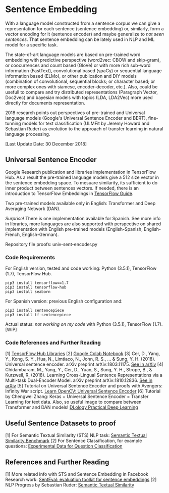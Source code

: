 
# Sentence Embedding

With a language model constructed from a sentence corpus we can give a representation for each sentence (sentence embedding) or, similarly, form a vector encoding for it (sentence encoder) and maybe generalize to *not seen sentences*. That sentence embedding can be lately used in NLP and ML model for a specific task.

The state-of-art language models are based on pre-trained word embedding with predictive perspective (word2vec: CBOW and skip-gram), or coocurrences and count based (GloVe) or with more rich sub-word information (FastText), convolutional based (spaCy) or sequential language information based (ELMo), or other publication and DIY models (combination of convolutional, sequential blocks; or character based; or more complex ones with siamese, encoder-decoder, etc.). Also, could be usefull to compare and try distributed representations (Paragraph Vector, Doc2vec) and bayesian models with topics (LDA, LDA2Vec) more used directly for documents representation.

2018 research points out perspectives of pre-trained and Universal language models (Google's Universal Sentence Encoder and BERT), fine-tunning models for text classification (ULMFit by Jeremy Howard and Sebastian Ruder) as evolution to the approach of transfer learning in natural language processing.

[Last Update Date: 30 December 2018]


## Universal Sentence Encoder

Google Research publication and libraries implementation in TensorFlow Hub. As a result the pre-trained language models give a 512 size vector in the sentence embedding space. To mesuare similarity, its sufficient to do inner product between sentences vectors. If needed, there is an introduction to TensorFlow Embeddings in [TensorFlow Guide](https://www.tensorflow.org/guide/embedding).

Two pre-trained models available only in English: Transformer and Deep Averaging Network (DAN). 

*Surprise!* There is one implementation available for Spanish. See more info in libraries, more languages are also supported with perspective on shared implementation with English pre-trained models (English-Spanish, English-French, English-German).

Repository file proofs: univ-sent-encoder.py


### Code Requirements

For English version, tested and code working: Python (3.5.1), TensorFlow (1.7), TensorFlow Hub.
``` 
pip3 install tensorflow==1.7
pip3 install tensorflow-hub
pip3 install seaborn
```

For Spanish version: previous English configuration and:
```
pip3 install sentencepiece
pip3 install tf-sentencepiece
```
Actual status: *not working on my code* with Python (3.5.1), TensorFlow (1.7). [WIP]


### Code References and Further Reading

[1] [TensorFlow Hub Libraries](https://tfhub.dev/s?q=universal%20sentence%20encoder)
[2] [Google Colab Notebook](https://github.com/tensorflow/hub/blob/master/examples/colab/semantic_similarity_with_tf_hub_universal_encoder.ipynb)
[3] Cer, D., Yang, Y., Kong, S. Y., Hua, N., Limtiaco, N., John, R. S., ... & Sung, Y. H. (2018). Universal sentence encoder. arXiv preprint arXiv:1803.11175. [See in arXiv](https://arxiv.org/pdf/1803.11175.pdf)
[4] Chidambaram, M., Yang, Y., Cer, D., Yuan, S., Sung, Y. H., Strope, B., & Kurzweil, R. (2018). Learning Cross-Lingual Sentence Representations via a Multi-task Dual-Encoder Model. arXiv preprint arXiv:1810.12836. [See in arXiv](https://arxiv.org/pdf/1810.12836.pdf)
[5] Tutorial on Universal Sentence Encoder and proofs with Avengers: Infinity War script. [Learn OpenCV: Universal Sentence Encoder](https://www.learnopencv.com/universal-sentence-encoder/)
[6] Tutorial by Chengwei Zhang: Keras + Universal Sentence Encoder = Transfer Learning for text data. Also, so useful image to compare between Transformer and DAN models! [DLology Practical Deep Learning](https://www.dlology.com/blog/keras-meets-universal-sentence-encoder-transfer-learning-for-text-data/)


## Useful Sentence Datasets to proof
[1] For Semantic Textual Similarity (STS) NLP task: [Semantic Textual Similarity Benchmark](http://ixa2.si.ehu.es/stswiki/index.php/STSbenchmark)
[2] For Sentence Classification, for example questions: [Experimental Data for Question Classification](http://cogcomp.org/Data/QA/QC/)


## References and Further Reading
[1] More related info with STS and Sentence Embedding in Facebook Research work: [SentEval: evaluation toolkit for sentence embeddings](https://github.com/facebookresearch/SentEval)
[2] NLP Progress by Sebastian Ruder: [Semantic Textual Similarity](https://nlpprogress.com/english/semantic_textual_similarity.html)
